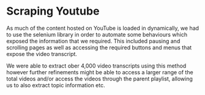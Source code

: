 # Scraping Youtube #

As much of the content hosted on YouTube is loaded in dynamically, we had to use the selenium library in order to automate some behaviours which exposed the information that we required. This included pausing and scrolling pages as well as accessing the required buttons and menus that expose the video transcript.

We were able to extract ober 4,000 video transcripts using this method however further refinements might be able to access a larger range of the total videos and/or access the videos through the parent playlist, allowing us to also extract topic information etc. 

